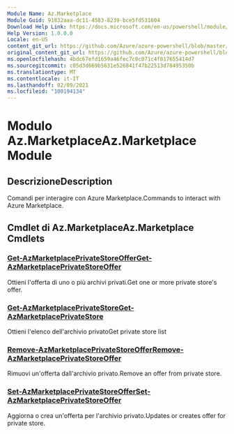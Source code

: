 ```yaml
---
Module Name: Az.Marketplace
Module Guid: 91832aaa-dc11-4583-8239-bce5fd531604
Download Help Link: https://docs.microsoft.com/en-us/powershell/module/az.marketplace
Help Version: 1.0.0.0
Locale: en-US
content_git_url: https://github.com/Azure/azure-powershell/blob/master/src/Marketplace/Marketplace/help/Az.Marketplace.md
original_content_git_url: https://github.com/Azure/azure-powershell/blob/master/src/Marketplace/Marketplace/help/Az.Marketplace.md
ms.openlocfilehash: 4bdc67efd1659a46fec7c0c071c4f817655414d7
ms.sourcegitcommit: c05d3d669b5631e526841f47b22513d78495350b
ms.translationtype: MT
ms.contentlocale: it-IT
ms.lasthandoff: 02/09/2021
ms.locfileid: "100194134"
---
```

# <span data-ttu-id="3145a-101">Modulo Az.Marketplace</span><span class="sxs-lookup"><span data-stu-id="3145a-101">Az.Marketplace Module</span></span>
## <span data-ttu-id="3145a-102">Descrizione</span><span class="sxs-lookup"><span data-stu-id="3145a-102">Description</span></span>
<span data-ttu-id="3145a-103">Comandi per interagire con Azure Marketplace.</span><span class="sxs-lookup"><span data-stu-id="3145a-103">Commands to interact with Azure Marketplace.</span></span>

## <span data-ttu-id="3145a-104">Cmdlet di Az.Marketplace</span><span class="sxs-lookup"><span data-stu-id="3145a-104">Az.Marketplace Cmdlets</span></span>
### [<span data-ttu-id="3145a-105">Get-AzMarketplacePrivateStoreOffer</span><span class="sxs-lookup"><span data-stu-id="3145a-105">Get-AzMarketplacePrivateStoreOffer</span></span>](Get-AzMarketplacePrivateStoreOffer.md)
<span data-ttu-id="3145a-106">Ottieni l'offerta di uno o più archivi privati.</span><span class="sxs-lookup"><span data-stu-id="3145a-106">Get one or more private store's offer.</span></span>

### [<span data-ttu-id="3145a-107">Get-AzMarketplacePrivateStore</span><span class="sxs-lookup"><span data-stu-id="3145a-107">Get-AzMarketplacePrivateStore</span></span>](Get-AzMarketplacePrivateStore.md)
<span data-ttu-id="3145a-108">Ottieni l'elenco dell'archivio privato</span><span class="sxs-lookup"><span data-stu-id="3145a-108">Get private store list</span></span>

### [<span data-ttu-id="3145a-109">Remove-AzMarketplacePrivateStoreOffer</span><span class="sxs-lookup"><span data-stu-id="3145a-109">Remove-AzMarketplacePrivateStoreOffer</span></span>](Remove-AzMarketplacePrivateStoreOffer.md)
<span data-ttu-id="3145a-110">Rimuovi un'offerta dall'archivio privato.</span><span class="sxs-lookup"><span data-stu-id="3145a-110">Remove an offer from private store.</span></span>

### [<span data-ttu-id="3145a-111">Set-AzMarketplacePrivateStoreOffer</span><span class="sxs-lookup"><span data-stu-id="3145a-111">Set-AzMarketplacePrivateStoreOffer</span></span>](Set-AzMarketplacePrivateStoreOffer.md)
<span data-ttu-id="3145a-112">Aggiorna o crea un'offerta per l'archivio privato.</span><span class="sxs-lookup"><span data-stu-id="3145a-112">Updates or creates offer for private store.</span></span>

